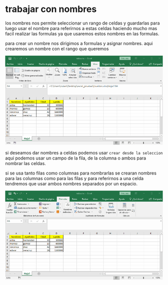 # trabajar con nombres

los nombres nos permite seleccionar un rango de celdas y guardarlas para luego usar el nombre para referirnos a estas celdas haciendo mucho mas facil realizar las formulas ya que usaremos estos nombres en las formulas.

para crear un nombre nos dirigimos a formulas y asignar nombres. aqui crearemos un nombre con el rango que queremos

![nombres](../0_img/nombres_1.gif)

si deseamos dar nombres a celdas podemos usar `crear desde la seleccion` aqui podemos usar un campo de la fila, de la columna o ambos para nombrar las celdas.

si se usa tanto filas como columnas para nombrarlas se crearan nombres para las columnas como para las filas y para referirnos a una celda tendremos que usar ambos nombres separados por un espacio.

![nombres por columna y fila](../0_img/nombres_2.gif)